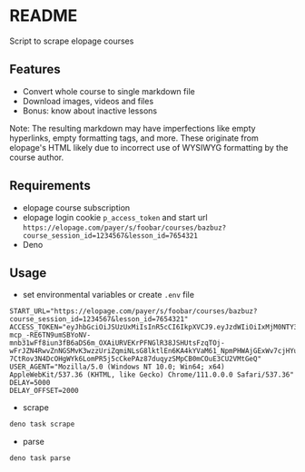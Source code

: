 # README

Script to scrape elopage courses



## Features

- Convert whole course to single markdown file
- Download images, videos and files
- Bonus: know about inactive lessons

Note: The resulting markdown may have imperfections like empty hyperlinks, empty formatting tags, and more. These originate from elopage's HTML likely due to incorrect use of WYSIWYG formatting by the course author.



## Requirements

- elopage course subscription
- elopage login cookie `p_access_token` and start url `https://elopage.com/payer/s/foobar/courses/bazbuz?course_session_id=1234567&lesson_id=7654321`
- Deno



## Usage

- set environmental variables or create `.env` file

```
START_URL="https://elopage.com/payer/s/foobar/courses/bazbuz?course_session_id=1234567&lesson_id=7654321"
ACCESS_TOKEN="eyJhbGciOiJSUzUxMiIsInR5cCI6IkpXVCJ9.eyJzdWIiOiIxMjM0NTY3ODkwIiwibmFtZSI6IkpvaG4gRG9lIiwiYWRtaW4iOnRydWUsImlhdCI6MTUxNjIzOTAyMn0.jYW04zLDHfR1v7xdrW3lCGZrMIsVe0vWCfVkN2DRns2c3MN-mcp_-RE6TN9umSBYoNV-mnb31wFf8iun3fB6aDS6m_OXAiURVEKrPFNGlR38JSHUtsFzqTOj-wFrJZN4RwvZnNGSMvK3wzzUriZqmiNLsG8lktlEn6KA4kYVaM61_NpmPHWAjGExWv7cjHYupcjMSmR8uMTwN5UuAwgW6FRstCJEfoxwb0WKiyoaSlDuIiHZJ0cyGhhEmmAPiCwtPAwGeaL1yZMcp0p82cpTQ5Qb-7CtRov3N4DcOHgWYk6LomPR5j5cCkePAz87duqyzSMpCB0mCOuE3CU2VMtGeQ"
USER_AGENT="Mozilla/5.0 (Windows NT 10.0; Win64; x64) AppleWebKit/537.36 (KHTML, like Gecko) Chrome/111.0.0.0 Safari/537.36"
DELAY=5000
DELAY_OFFSET=2000
```

- scrape

```sh
deno task scrape
```

- parse

```sh
deno task parse
```

